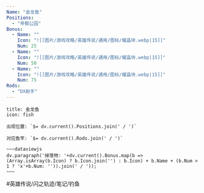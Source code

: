 ```yaml
---
Name: "金龙鱼"
Positions:
  - "帝都公园"
Bonus:
  - Name: ""
    Icon: "![[图片/游戏攻略/英雄传说/通用/图标/耀晶块.webp|15]]"
    Num: 25
  - Name: ""
    Icon: "![[图片/游戏攻略/英雄传说/通用/图标/耀晶块.webp|15]]"
    Num: 50
  - Name: ""
    Icon: "![[图片/游戏攻略/英雄传说/通用/图标/耀晶块.webp|15]]"
    Num: 75
Rods:
  - "DX射手"
---
```

```ad-abstract
title: 金龙鱼
icon: fish

出现位置: `$= dv.current().Positions.join(' / ')`

对应鱼竿: `$= dv.current().Rods.join(' / ')`

~~~dataviewjs
dv.paragraph('掉落物: '+dv.current().Bonus.map(b => (Array.isArray(b.Icon) ? b.Icon.join('') : b.Icon) + b.Name + (b.Num > 1 ? 'x'+b.Num: '')).join(' / '));
~~~

```

#英雄传说/闪之轨迹/笔记/钓鱼